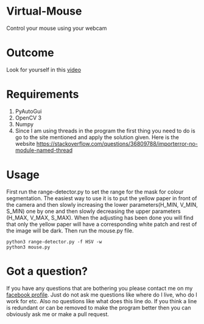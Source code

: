 # Virtual-Mouse
Control your mouse using your webcam

# Outcome
Look for yourself in this <a href = "https://drive.google.com/open?id=1ZS_N9vGJhL1mRunQuEtEOheGPO5V3LKw">video</a>

# Requirements
1. PyAutoGui<br>
2. OpenCV 3<br>
3. Numpy<br>
4. Since I am using threads in the program the first thing you need to do is go to the site mentioned and apply the solution given. Here is the website https://stackoverflow.com/questions/36809788/importerror-no-module-named-thread<br>

# Usage
First run the range-detector.py to set the range for the mask for colour segmentation. The easiest way to use it is to put the yellow paper in front of the camera and then slowly increasing the lower parameters(H_MIN, V_MIN, S_MIN) one by one and then slowly decreasing the upper parameters (H_MAX, V_MAX, S_MAX). When the adjusting has been done you will find that only the yellow paper will have a corresponding white patch and rest of the image will be dark. Then run the mouse.py file.

    python3 range-detector.py -f HSV -w
    python3 mouse.py

# Got a question?
If you have any questions that are bothering you please contact me on my <a href = "http://www.facebook.com/dibakar.saha.750">facebook profile</a>. Just do not ask me questions like where do I live, who do I work for etc. Also no questions like what does this line do. If you think a line is redundant or can be removed to make the program better then you can obviously ask me or make a pull request.
